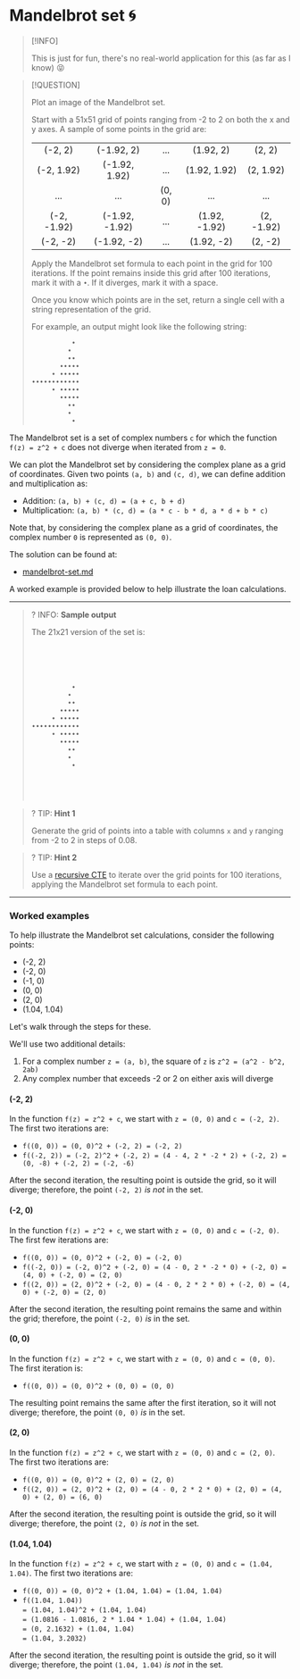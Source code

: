 # Mandelbrot set 🌀

> [!INFO]
>
> This is just for fun, there's no real-world application for this (as far as I know) 😝

> [!QUESTION]
>
> Plot an image of the Mandelbrot set.
>
> Start with a 51x51 grid of points ranging from -2 to 2 on both the x and y axes. A sample of some points in the grid are:
>
> |             |                |        |               |            |
> | :---------: | :------------: | :----: | :-----------: | :--------: |
> |   (-2, 2)   |   (-1.92, 2)   |  ...   |   (1.92, 2)   |   (2, 2)   |
> | (-2, 1.92)  | (-1.92, 1.92)  |  ...   | (1.92, 1.92)  | (2, 1.92)  |
> |     ...     |      ...       | (0, 0) |      ...      |    ...     |
> | (-2, -1.92) | (-1.92, -1.92) |  ...   | (1.92, -1.92) | (2, -1.92) |
> |  (-2, -2)   |  (-1.92, -2)   |  ...   |  (1.92, -2)   |  (2, -2)   |
>
> Apply the Mandelbrot set formula to each point in the grid for 100 iterations. If the point remains inside this grid after 100 iterations, mark it with a `•`. If it diverges, mark it with a space.
>
> Once you know which points are in the set, return a single cell with a string representation of the grid.
>
> For example, an output might look like the following string:
>
> ```
>           •
>          •
>          ••
>        •••••
>      • •••••
> ••••••••••••
>      • •••••
>        •••••
>          ••
>          •
>           •
> ```

The Mandelbrot set is a set of complex numbers `c` for which the function `f(z) = z^2 + c` does not diverge when iterated from `z = 0`.

We can plot the Mandelbrot set by considering the complex plane as a grid of coordinates. Given two points `(a, b)` and `(c, d)`, we can define addition and multiplication as:

- Addition: `(a, b) + (c, d) = (a + c, b + d)`
- Multiplication: `(a, b) * (c, d) = (a * c - b * d, a * d + b * c)`

Note that, by considering the complex plane as a grid of coordinates, the complex number `0` is represented as `(0, 0)`.

The solution can be found at:

- [mandelbrot-set.md](../../solutions/silver/mandelbrot-set.md)

A worked example is provided below to help illustrate the loan calculations.

---

<!-- prettier-ignore -->
>? INFO: **Sample output**
>
> The 21x21 version of the set is:
>
> ```
>
>
>
>
>
>           •
>          •
>          ••
>        •••••
>      • •••••
> ••••••••••••
>      • •••••
>        •••••
>          ••
>          •
>           •
>
>
>
>
>
> ```

<!-- prettier-ignore -->
>? TIP: **Hint 1**
>
> Generate the grid of points into a table with columns `x` and `y` ranging from -2 to 2 in steps of 0.08.

<!-- prettier-ignore -->
>? TIP: **Hint 2**
>
> Use a [recursive CTE](../../../from-excel-to-sql/advanced-concepts/recursive-ctes.md) to iterate over the grid points for 100 iterations, applying the Mandelbrot set formula to each point.

---

### Worked examples

To help illustrate the Mandelbrot set calculations, consider the following points:

- (-2, 2)
- (-2, 0)
- (-1, 0)
- (0, 0)
- (2, 0)
- (1.04, 1.04)

Let's walk through the steps for these.

We'll use two additional details:

1. For a complex number `z = (a, b)`, the square of `z` is `z^2 = (a^2 - b^2, 2ab)`
2. Any complex number that exceeds -2 or 2 on either axis will diverge

#### (-2, 2)

In the function `f(z) = z^2 + c`, we start with `z = (0, 0)` and `c = (-2, 2)`. The first two iterations are:

- `f((0, 0)) = (0, 0)^2 + (-2, 2) = (-2, 2)`
- `f((-2, 2)) = (-2, 2)^2 + (-2, 2) = (4 - 4, 2 * -2 * 2) + (-2, 2) = (0, -8) + (-2, 2) = (-2, -6)`

After the second iteration, the resulting point is outside the grid, so it will diverge; therefore, the point `(-2, 2)` _is not_ in the set.

#### (-2, 0)

In the function `f(z) = z^2 + c`, we start with `z = (0, 0)` and `c = (-2, 0)`. The first few iterations are:

- `f((0, 0)) = (0, 0)^2 + (-2, 0) = (-2, 0)`
- `f((-2, 0)) = (-2, 0)^2 + (-2, 0) = (4 - 0, 2 * -2 * 0) + (-2, 0) = (4, 0) + (-2, 0) = (2, 0)`
- `f((2, 0)) = (2, 0)^2 + (-2, 0) = (4 - 0, 2 * 2 * 0) + (-2, 0) = (4, 0) + (-2, 0) = (2, 0)`

After the second iteration, the resulting point remains the same and within the grid; therefore, the point `(-2, 0)` _is_ in the set.

#### (0, 0)

In the function `f(z) = z^2 + c`, we start with `z = (0, 0)` and `c = (0, 0)`. The first iteration is:

- `f((0, 0)) = (0, 0)^2 + (0, 0) = (0, 0)`

The resulting point remains the same after the first iteration, so it will not diverge; therefore, the point `(0, 0)` _is_ in the set.

#### (2, 0)

In the function `f(z) = z^2 + c`, we start with `z = (0, 0)` and `c = (2, 0)`. The first two iterations are:

- `f((0, 0)) = (0, 0)^2 + (2, 0) = (2, 0)`
- `f((2, 0)) = (2, 0)^2 + (2, 0) = (4 - 0, 2 * 2 * 0) + (2, 0) = (4, 0) + (2, 0) = (6, 0)`

After the second iteration, the resulting point is outside the grid, so it will diverge; therefore, the point `(2, 0)` _is not_ in the set.

#### (1.04, 1.04)

In the function `f(z) = z^2 + c`, we start with `z = (0, 0)` and `c = (1.04, 1.04)`. The first two iterations are:

- `f((0, 0)) = (0, 0)^2 + (1.04, 1.04) = (1.04, 1.04)`
- `f((1.04, 1.04)) `<br>`= (1.04, 1.04)^2 + (1.04, 1.04) `<br>`= (1.0816 - 1.0816, 2 * 1.04 * 1.04) + (1.04, 1.04) `<br>`= (0, 2.1632) + (1.04, 1.04) `<br>`= (1.04, 3.2032)`

After the second iteration, the resulting point is outside the grid, so it will diverge; therefore, the point `(1.04, 1.04)` _is not_ in the set.
